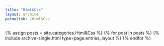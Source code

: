 ```yaml
---
title: "Html&Css"
layout: archive
permalink: /Html&Css
---
```



{% assign posts = site.categories.Html&Css %}
{% for post in posts %} {% include archive-single.html type=page.entries_layout %} {% endfor %}
